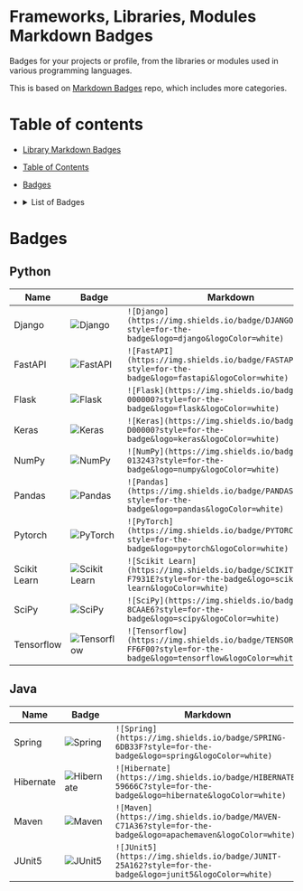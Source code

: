 # Frameworks, Libraries, Modules Markdown Badges
Badges for your projects or profile, from the libraries or modules used in various programming languages.

This is based on [Markdown Badges](https://github.com/Ileriayo/markdown-badges) repo, which includes more categories.

# Table of contents

- [Library Markdown Badges](#frameworks-libraries-modules-markdown-badges)
- [Table of Contents](#table-of-contents)
- [Badges](#badges)
- <details><summary>List of Badges</summary>
    
    - [Python](#python)
    - [Java](#pjava)
    
  </details>


# Badges

## Python

| Name         | Badge                                                               | Markdown                                    |
|--------------|---------------------------------------------------------------------|-----------------------------------------------------------------------------------------------------------------------|
| Django       | ![Django](https://img.shields.io/badge/DJANGO-092E20?style=for-the-badge&logo=django&logoColor=white) | `![Django](https://img.shields.io/badge/DJANGO-092E20?style=for-the-badge&logo=django&logoColor=white)`|
| FastAPI      | ![FastAPI](https://img.shields.io/badge/FASTAPI-009688?style=for-the-badge&logo=fastapi&logoColor=white) | `![FastAPI](https://img.shields.io/badge/FASTAPI-009688?style=for-the-badge&logo=fastapi&logoColor=white)`|
| Flask        | ![Flask](https://img.shields.io/badge/FLASK-000000?style=for-the-badge&logo=flask&logoColor=white) | `![Flask](https://img.shields.io/badge/FLASK-000000?style=for-the-badge&logo=flask&logoColor=white)`|
| Keras        | ![Keras](https://img.shields.io/badge/KERAS-D00000?style=for-the-badge&logo=keras&logoColor=white)                | `![Keras](https://img.shields.io/badge/KERAS-D00000?style=for-the-badge&logo=keras&logoColor=white)`|
| NumPy        | ![NumPy](https://img.shields.io/badge/NUMPY-013243?style=for-the-badge&logo=numpy&logoColor=white) |`![NumPy](https://img.shields.io/badge/NUMPY-013243?style=for-the-badge&logo=numpy&logoColor=white)`|
| Pandas       | ![Pandas](https://img.shields.io/badge/PANDAS-150458?style=for-the-badge&logo=pandas&logoColor=white) | `![Pandas](https://img.shields.io/badge/PANDAS-150458?style=for-the-badge&logo=pandas&logoColor=white)`|
| Pytorch      | ![PyTorch](https://img.shields.io/badge/PYTORCH-EE4C2C?style=for-the-badge&logo=pytorch&logoColor=white)          | `![PyTorch](https://img.shields.io/badge/PYTORCH-EE4C2C?style=for-the-badge&logo=pytorch&logoColor=white)`|
| Scikit Learn | ![Scikit Learn](https://img.shields.io/badge/SCIKIT%20LEARN-F7931E?style=for-the-badge&logo=scikit-learn&logoColor=white) | `![Scikit Learn](https://img.shields.io/badge/SCIKIT%20LEARN-F7931E?style=for-the-badge&logo=scikit-learn&logoColor=white)`|
| SciPy        | ![SciPy](https://img.shields.io/badge/SCIPY-8CAAE6?style=for-the-badge&logo=scipy&logoColor=white) | `![SciPy](https://img.shields.io/badge/SCIPY-8CAAE6?style=for-the-badge&logo=scipy&logoColor=white)`|
| Tensorflow   | ![Tensorflow](https://img.shields.io/badge/TENSORFLOW-FF6F00?style=for-the-badge&logo=tensorflow&logoColor=white) | `![Tensorflow](https://img.shields.io/badge/TENSORFLOW-FF6F00?style=for-the-badge&logo=tensorflow&logoColor=white)`|

## Java

| Name         | Badge                                                               | Markdown                                    |
|--------------|---------------------------------------------------------------------|-----------------------------------------------------------------------------------------------------------------------|
| Spring       | ![Spring](https://img.shields.io/badge/SPRING-6DB33F?style=for-the-badge&logo=spring&logoColor=white) | `![Spring](https://img.shields.io/badge/SPRING-6DB33F?style=for-the-badge&logo=spring&logoColor=white)`|
| Hibernate    | ![Hibernate](https://img.shields.io/badge/HIBERNATE-59666C?style=for-the-badge&logo=hibernate&logoColor=white) | `![Hibernate](https://img.shields.io/badge/HIBERNATE-59666C?style=for-the-badge&logo=hibernate&logoColor=white)`|
| Maven        | ![Maven](https://img.shields.io/badge/MAVEN-C71A36?style=for-the-badge&logo=apachemaven&logoColor=white)| `![Maven](https://img.shields.io/badge/MAVEN-C71A36?style=for-the-badge&logo=apachemaven&logoColor=white)`|
| JUnit5       | ![JUnit5](https://img.shields.io/badge/JUNIT-25A162?style=for-the-badge&logo=junit5&logoColor=white)| `![JUnit5](https://img.shields.io/badge/JUNIT-25A162?style=for-the-badge&logo=junit5&logoColor=white)`|
